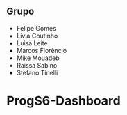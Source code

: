 ## Grupo

- Felipe Gomes
- Livia Coutinho
- Luisa Leite
- Marcos Florêncio
- Mike Mouadeb
- Raissa Sabino
- Stefano Tinelli

# ProgS6-Dashboard
